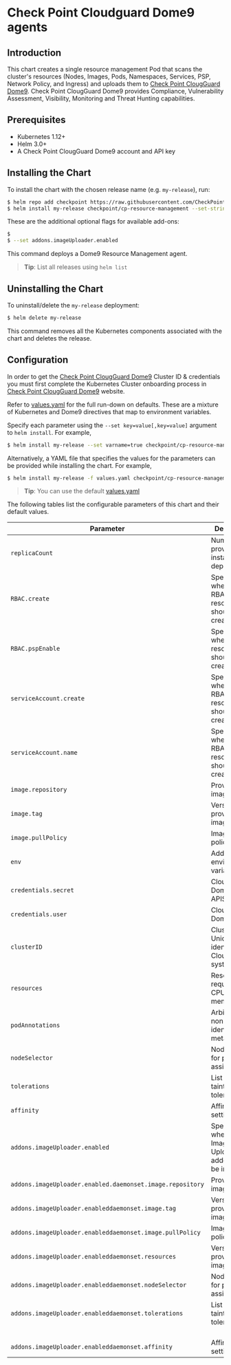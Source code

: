 #  Check Point Cloudguard Dome9 agents

## Introduction

This chart creates a single resource management Pod that scans the cluster's resources (Nodes, Images, Pods, Namespaces, Services, PSP, Network Policy, and Ingress) and uploads them to [Check Point ClougGuard Dome9](https://secure.dome9.com/).
Check Point ClougGuard Dome9 provides Compliance, Vulnerability Assessment, Visibility, Monitoring and Threat Hunting capabilities.

## Prerequisites

- Kubernetes 1.12+
- Helm 3.0+
- A Check Point ClougGuard Dome9 account and API key

## Installing the Chart

To install the chart with the chosen release name (e.g. `my-release`), run:

```bash
$ helm repo add checkpoint https://raw.githubusercontent.com/CheckPointSW/charts/master/repository/
$ helm install my-release checkpoint/cp-resource-management --set-string credentials.user=[CloudGuard Dome9 API Key] --set-string credentials.secret=[CloudGuard Dome9 API Secret] --set-string clusterID=[Dome9 Cluster ID]
```

These are the additional optional flags for available add-ons:

```bash
$ 
$ --set addons.imageUploader.enabled 
```

This command deploys a Dome9 Resource Management agent.

> **Tip**: List all releases using `helm list`

## Uninstalling the Chart

To uninstall/delete the `my-release` deployment:

```bash
$ helm delete my-release
```

This command removes all the Kubernetes components associated with the chart and deletes the release.

## Configuration

In order to get the [Check Point ClougGuard Dome9](https://secure.dome9.com/) Cluster ID & credentials you must first complete the Kubernetes Cluster onboarding process in [Check Point ClougGuard Dome9](https://secure.dome9.com/) website.

Refer to [values.yaml](values.yaml) for the full run-down on defaults. These are a mixture of Kubernetes and Dome9 directives that map to environment variables.

Specify each parameter using the `--set key=value[,key=value]` argument to `helm install`. For example,

```bash
$ helm install my-release --set varname=true checkpoint/cp-resource-management
```

Alternatively, a YAML file that specifies the values for the parameters can be provided while installing the chart. For example,

```bash
$ helm install my-release -f values.yaml checkpoint/cp-resource-management
```

> **Tip**: You can use the default [values.yaml](values.yaml)

The following tables list the configurable parameters of this chart and their default values.

| Parameter                                                  | Description                                                     | Default                                          |
| ---------------------------------------------------------- | --------------------------------------------------------------- | ------------------------------------------------ |
| `replicaCount`                                             | Number of provisioner instances to deployed                     | `1`                                              |
| `RBAC.create`                                              | Specifies whether RBAC resources should be created              | `true`                                           |
| `RBAC.pspEnable`                                           | Specifies whether PSP resources should be created               | `false`                                          |
| `serviceAccount.create`                                    | Specifies whether RBAC resources should be created              | `true`                                           |
| `serviceAccount.name`                                      | Specifies whether RBAC resources should be created              | ``                                               |
| `image.repository`                                         | Provisioner image                                               | `quay.io/checkpoint/cp-resource-management`      |
| `image.tag`                                                | Version of provisioner image                                    | `{TAG_NAME}`                                     |
| `image.pullPolicy`                                         | Image pull policy                                               | `IfNotPresent`                                   |
| `env`                                                      | Additional environmental variables                              | `{}`                                             |
| `credentials.secret`                                       | CloudGuard Dome9 APISecret                                      | `CHANGEME`                                       |
| `credentials.user`                                         | CloudGuard Dome9 APIID                                          | `CHANGEME`                                       |
| `clusterID`                                                | Cluster Unique identifier in CloudGuard system                  | `CHANGEME`                                       |
| `resources`                                                | Resources required (e.g. CPU, memory)                           | `{}`                                             |
| `podAnnotations`                                           | Arbitrary non-identifying metadata                              | `{}`                                             |
| `nodeSelector`                                             | Node labels for pod assignment                                  | `{}`                                             |
| `tolerations`                                              | List of node taints to tolerate                                 | `[]`                                             |
| `affinity`                                                 | Affinity settings                                               | `{}`                                             |
| `addons.imageUploader.enabled`                             | Specifies whether the Image Uploader addon should be installed  | `false`                                          |
| `addons.imageUploader.enabled.daemonset.image.repository`  | Provisioner image                                               | `quay.io/checkpoint/images-uploader`             |
| `addons.imageUploader.enableddaemonset.image.tag`          | Version of provisioner image                                    | `{TAG_NAME}`                                     |
| `addons.imageUploader.enableddaemonset.image.pullPolicy`   | Image pull policy                                               | `IfNotPresent`                                   |
| `addons.imageUploader.enableddaemonset.resources`          | Version of provisioner image                                    | `{}`                                             |
| `addons.imageUploader.enableddaemonset.nodeSelector`       | Node labels for pod assignment                                  | `{}`                                             |
| `addons.imageUploader.enableddaemonset.tolerations`        | List of node taints to tolerate                                 | `key: node-role.kubernetes.io/master`            |
|                                                            |                                                                 | `effect: NoSchedule`                             |
| `addons.imageUploader.enableddaemonset.affinity`           | Affinity setting                                                | `{}`                                             |
